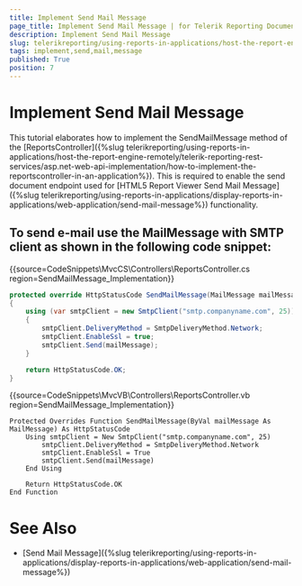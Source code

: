 ```yaml
---
title: Implement Send Mail Message
page_title: Implement Send Mail Message | for Telerik Reporting Documentation
description: Implement Send Mail Message
slug: telerikreporting/using-reports-in-applications/host-the-report-engine-remotely/telerik-reporting-rest-services/implement-send-mail-message
tags: implement,send,mail,message
published: True
position: 7
---
```


# Implement Send Mail Message



This tutorial elaborates how to implement the SendMailMessage method of the [ReportsController]({%slug telerikreporting/using-reports-in-applications/host-the-report-engine-remotely/telerik-reporting-rest-services/asp.net-web-api-implementation/how-to-implement-the-reportscontroller-in-an-application%}).         This is required to enable the send document endpoint used for [HTML5 Report Viewer Send Mail Message]({%slug telerikreporting/using-reports-in-applications/display-reports-in-applications/web-application/send-mail-message%}) functionality.       

## To send e-mail use the MailMessage with SMTP client as shown in the following code snippet:

{{source=CodeSnippets\MvcCS\Controllers\ReportsController.cs region=SendMailMessage_Implementation}}
````C#
protected override HttpStatusCode SendMailMessage(MailMessage mailMessage)
{
    using (var smtpClient = new SmtpClient("smtp.companyname.com", 25))
    {
        smtpClient.DeliveryMethod = SmtpDeliveryMethod.Network;
        smtpClient.EnableSsl = true;
        smtpClient.Send(mailMessage);
    }

    return HttpStatusCode.OK;
}
````
{{source=CodeSnippets\MvcVB\Controllers\ReportsController.vb region=SendMailMessage_Implementation}}
````VB
Protected Overrides Function SendMailMessage(ByVal mailMessage As MailMessage) As HttpStatusCode
    Using smtpClient = New SmtpClient("smtp.companyname.com", 25)
        smtpClient.DeliveryMethod = SmtpDeliveryMethod.Network
        smtpClient.EnableSsl = True
        smtpClient.Send(mailMessage)
    End Using

    Return HttpStatusCode.OK
End Function
````

# See Also

 * [Send Mail Message]({%slug telerikreporting/using-reports-in-applications/display-reports-in-applications/web-application/send-mail-message%})

